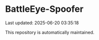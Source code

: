 # BattleEye-Spoofer

Last updated: 2025-06-20 03:35:18

This repository is automatically maintained.
